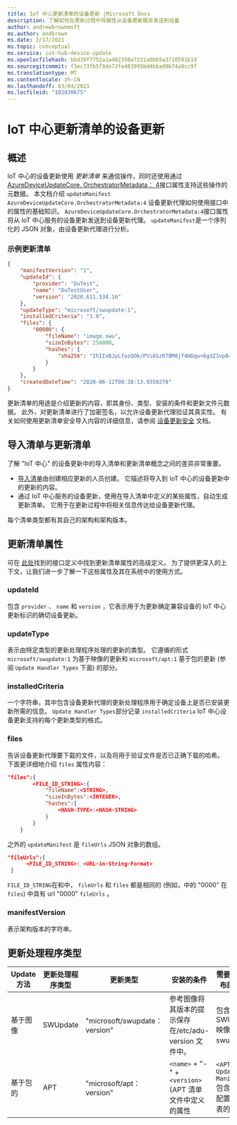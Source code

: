 ```yaml
---
title: IoT 中心更新清单的设备更新 |Microsoft Docs
description: 了解如何在更新过程中将属性从设备更新服务发送到设备
author: andrewbrownmsft
ms.author: andbrown
ms.date: 2/17/2021
ms.topic: conceptual
ms.service: iot-hub-device-update
ms.openlocfilehash: bbd39f7752a1a482350a7231a0bb5a3710591b1d
ms.sourcegitcommit: f3ec73fb5f8de72fe483995bd4bbad9b74a9cc9f
ms.translationtype: MT
ms.contentlocale: zh-CN
ms.lasthandoff: 03/04/2021
ms.locfileid: "102030675"
---
```

# <a name="device-update-for-iot-hub-update-manifest"></a>IoT 中心更新清单的设备更新

## <a name="overview"></a>概述

IoT 中心的设备更新使用 _更新清单_ 来通信操作，同时还使用通过 [AzureDeviceUpdateCore. OrchestratorMetadata： 4](./device-update-plug-and-play.md)接口属性支持这些操作的元数据。
本文档介绍 `updateManifest` `AzureDeviceUpdateCore.OrchestratorMetadata:4` 设备更新代理如何使用接口中的属性的基础知识。 `AzureDeviceUpdateCore.OrchestratorMetadata:4`接口属性将从 IoT 中心服务的设备更新发送到设备更新代理。 `updateManifest`是一个序列化的 JSON 对象，由设备更新代理进行分析。

### <a name="an-example-update-manifest"></a>示例更新清单

```JSON
{
    "manifestVersion": "1",
    "updateId": {
        "provider": "DuTest",
        "name": "DuTestUser",
        "version": "2020.611.534.16"
    },
    "updateType": "microsoft/swupdate:1",
    "installedCriteria": "1.0",
    "files": {
        "00000": {
            "fileName": "image.swu",
            "sizeInBytes": 256000,
            "hashes": {
                "sha256": "IhIIxBJpLfazQOk/PVi6SzR7BM0jf4HDqw+6gdZ3vp8="
            }
        }
    },
    "createdDateTime": "2020-06-12T00:38:13.9350278"
}
```

更新清单的用途是介绍更新的内容，即其身份、类型、安装的条件和更新文件元数据。 此外，对更新清单进行了加密签名，以允许设备更新代理验证其真实性。 有关如何使用更新清单安全导入内容的详细信息，请参阅 [设备更新安全](./device-update-security.md) 文档。

## <a name="import-manifest-vs-update-manifest"></a>导入清单与更新清单

了解 "IoT 中心" 的设备更新中的导入清单和更新清单概念之间的差异非常重要。 
* [导入清单](./import-concepts.md)由创建相应更新的人员创建。 它描述将导入到 IoT 中心的设备更新中的更新的内容。 
* 通过 IoT 中心服务的设备更新，使用在导入清单中定义的某些属性，自动生成更新清单。 它用于在更新过程中将相关信息传达给设备更新代理。 

每个清单类型都有其自己的架构和架构版本。

## <a name="update-manifest-properties"></a>更新清单属性

可在 [此处](./device-update-plug-and-play.md)找到的接口定义中找到更新清单属性的高级定义。 为了提供更深入的上下文，让我们进一步了解一下这些属性及其在系统中的使用方式。

### <a name="updateid"></a>updateId

包含 `provider` 、 `name` 和 `version` ，它表示用于为更新确定兼容设备的 IoT 中心更新标识的确切设备更新。

### <a name="updatetype"></a>updateType

表示由特定类型的更新处理程序处理的更新的类型。 它遵循的形式 `microsoft/swupdate:1` 为基于映像的更新和 `microsoft/apt:1` 基于包的更新 (参阅 `Update Handler Types` 下面) 的部分。

### <a name="installedcriteria"></a>installedCriteria

一个字符串，其中包含设备更新代理的更新处理程序用于确定设备上是否已安装更新所需的信息。 `Update Handler Types`部分记录 `installedCriteria` IoT 中心设备更新支持的每个更新类型的格式。

### <a name="files"></a>files

告诉设备更新代理要下载的文件，以及将用于验证文件是否已正确下载的哈希。
下面更详细地介绍 `files` 属性内容：

```json
"files":{
        <FILE_ID_STRING>:{
            "fileName":<STRING>,
            "sizeInBytes":<INTEGER>,
            "hashes":{
                <HASH-TYPE>:<HASH-STRING>
            }
        }
    }
```

之外的 `updateManifest` 是 `fileUrls` JSON 对象的数组。

```json
"fileUrls":{
      <FILE_ID_STRING>: <URL-in-String-Format>
 }
```

`FILE_ID_STRING`在和中， `fileUrls` 和 `files` 都是相同的 (例如，中的 "0000" 在 `files`) 中具有 url "0000" `fileUrls` 。

### <a name="manifestversion"></a>manifestVersion

表示架构版本的字符串。

## <a name="update-handler-types"></a>更新处理程序类型

|Update 方法|更新处理程序类型|更新类型|安装的条件|需要用于发布的文件|
|-------------|-------------------|----------|-----------------|--------------|
|基于图像|SWUpdate|"microsoft/swupdate： version"|参考图像将其版本的提示保存在/etc/adu-version 文件中。  |包含 SWUpdate 映像的 swu 文件|
|基于包的|APT|"microsoft/apt： version"|`<name>` + "-" + `<version>` (APT 清单文件中定义的属性|`<APT Update Manifest>`包含 APT 配置和包列表的 json|

